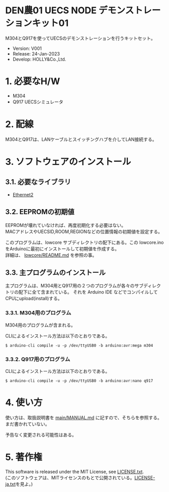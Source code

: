 DEN農01 UECS NODE デモンストレーションキット01
==============================================

M304とQ917を使ってUECSのデモンストレーションを行うキットセット。

- Version: V001
- Release: 24-Jan-2023
- Develop: HOLLY&Co.,Ltd.

# 1. 必要なH/W

- M304
- Q917 UECSシミュレータ

# 2. 配線

M304とQ917は、LANケーブルとスイッチングハブを介してLAN接続する。


# 3. ソフトウェアのインストール

## 3.1. 必要なライブラリ
- [Ethernet2](https://github.com/adafruit/Ethernet2)


## 3.2. EEPROMの初期値

EEPROMが壊れていなければ、再度初期化する必要はない。  
MACアドレスやUECSID,ROOM,REGIONなどの位置情報の初期値を設定する。

このプログラムは、lowcore サブディレクトリの配下にある。この lowcore.ino をArduinoに最初にインストールして初期値を作成する。  
詳細は、 [lowcore/README.md](lowcore/README.md) を参照の事。

## 3.3. 主プログラムのインストール

主プログラムは、M304用とQ917用の２つのプログラムが各々のサブディレクトリの配下に全て含まれている。
それを Arduino IDE などでコンパイルしてCPUにupload(install)する。

### 3.3.1. M304用のプログラム

M304用のプログラムが含まれる。

CLIによるインストール方法は以下のとおりである。

    $ arduino-cli compile -u -p /dev/ttyUSB0 -b arduino:avr:mega m304


### 3.3.2. Q917用のプログラム

CLIによるインストール方法は以下のとおりである。

    $ arduino-cli compile -u -p /dev/ttyUSB0 -b arduino:avr:nano q917


# 4. 使い方

使い方は、取扱説明書を [main/MANUAL.md](main/MANUAL.md) に記すので、そちらを参照する。
まだ書かれていない。

予告なく変更される可能性はある。

# 5. 著作権

This software is released under the MIT License, see [LICENSE.txt](LICENSE.txt).  
(このソフトウェアは、MITライセンスのもとで公開されている。[LICENSE-ja.txt](LICENSE-ja.txt)を見よ。)
